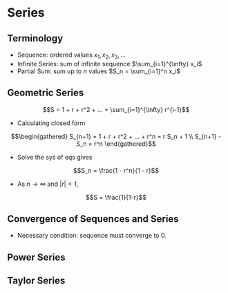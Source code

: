 # Series
## Terminology
* Sequence: ordered values $x_1, x_2, x_3, ...$
* Infinite Series: sum of infinite sequence $\sum_{i=1}^{\infty} x_i$
* Partial Sum: sum up to $n$ values $S_n = \sum_{i=1}^n x_i$

## Geometric Series
```math
S = 1 + r + r^2 + ... = \sum_{i=1}^{\infty} r^{i-1}
```
* Calculating closed form
```math
\begin{gathered}
S_{n+1} = 1 + r + r^2 + ... + r^n = r S_n + 1  \\
S_{n+1} - S_n = r^n
\end{gathered}
```
* Solve the sys of eqs gives
```math
S_n = \frac{1 - r^n}{1 - r}
```
* As $n \rightarrow \infty$ and $|r| < 1$,
```math
S = \frac{1}{1-r}
```

## Convergence of Sequences and Series
* Necessary condition: sequence must converge to $0$. 

## Power Series

## Taylor Series
